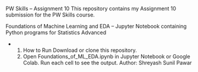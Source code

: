 PW Skills – Assignment 10 This repository contains my Assignment 10 submission for the PW Skills course.

Foundations of Machine Learning and EDA – Jupyter Notebook containing Python programs for Statistics Advanced 
- 1. How to Run Download or clone this repository.
  2.  Open Foundations_of_ML_EDA.ipynb in Jupyter Notebook or Google Colab. Run each cell to see the output. Author: Shreyash Sunil Pawar

